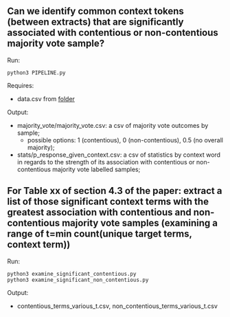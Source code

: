 ## Can we identify common context tokens (between extracts) that are significantly associated with contentious or non-contentious majority vote sample? 

Run:

```
python3 PIPELINE.py
```

Requires:
* data.csv from [folder](../0_build_ccc_data/)


Output:
* majority\_vote/majority\_vote.csv: a csv of majority vote outcomes by sample;
    - possible options: 1 (contentious), 0 (non-contentious), 0.5 (no overall
      majority);
* stats/p\_response\_given\_context.csv: a csv of statistics by context word in regards to the strength of its association with contentious or non-contentious majority vote labelled samples;

## For Table xx of section 4.3 of the paper: extract a list of those significant context terms with the greatest association with contentious and non-contentious majority vote samples (examining a range of t=min count(unique target terms, context term)) 

Run:
```
python3 examine_significant_contentious.py
python3 examine_significant_non_contentious.py
```


Output:
* contentious\_terms\_various\_t.csv, non\_contentious\_terms\_various\_t.csv

